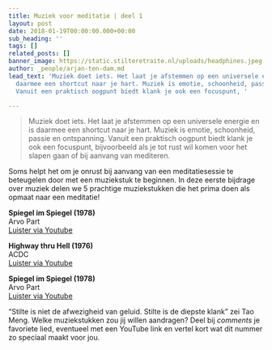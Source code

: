 ```yaml
---
title: Muziek voor meditatie | deel 1
layout: post
date: 2018-01-19T00:00:00.000+00:00
sub_heading: ''
tags: []
related_posts: []
banner_image: https://static.stilteretraite.nl/uploads/headphines.jpeg.jpg
author: _people/arjan-ten-dam.md
lead_text: 'Muziek doet iets. Het laat je afstemmen op een universele energie en is
  daarmee een shortcut naar je hart. Muziek is emotie, schoonheid, passie en ontspanning.
  Vanuit een praktisch oogpunt biedt klank je ook een focuspunt, '

---
```

> Muziek doet iets. Het laat je afstemmen op een universele energie en is daarmee een shortcut naar je hart. Muziek is emotie, schoonheid, passie en ontspanning. Vanuit een praktisch oogpunt biedt klank je ook een focuspunt, bijvoorbeeld als je tot rust wil komen voor het slapen gaan of bij aanvang van mediteren.

Soms helpt het om je onrust bij aanvang van een meditatiesessie te beteugelen door met een muziekstuk te beginnen. In deze eerste bijdrage over muziek delen we 5 prachtige muziekstukken die het prima doen als opmaat naar een meditatie!

**Spiegel im Spiegel (1978)**  
Arvo Part  
[Luister via Youtube](https://www.youtube.com/watch?v=TJ6Mzvh3XCc "Spiegel im spiegel")

**Highway thru Hell (1976)**  
ACDC  
[Luister via Youtube](https://www.youtube.com/watch?v=5-IxkvaXlzE "Highway")

**Spiegel im Spiegel (1978)**  
Arvo Part  
[Luister via Youtube](https://www.youtube.com/watch?v=TJ6Mzvh3XCc "Spiegel im Spiegel")

“Stilte is niet de afwezigheid van geluid. Stilte is de diepste klank” zei Tao Meng. Welke muziekstukken zou jij willen aandragen? Deel bij _comments_ je favoriete lied, eventueel met een YouTube link en vertel kort wat dit nummer zo speciaal maakt voor jou.